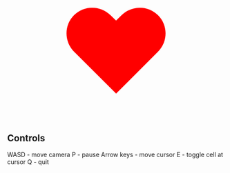 # <div align="center"><span style="color:red; font-size:200pt">❤</span></div>

## Controls
WASD - move camera
P - pause
Arrow keys - move cursor
E - toggle cell at cursor
Q - quit 
